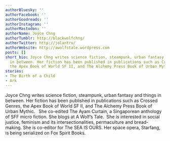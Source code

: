 ```yaml
---
authorBluesky: ''
authorFacebook: ''
authorGoodreads: ''
authorInstagram: ''
authorMastodon: ''
authorName: Joyce Chng
authorTumblr: http://blackwolfchng/
authorTwitter: http://jolantru/
authorWebsite: http://awolfstale.wordpress.com
posts: []
short_bio: Joyce Chng writes science fiction, steampunk, urban fantasy and things
  in between. Her fiction has been published in publications such as Crossed Genres,
  the Apex Book of World SF II, and The Alchemy Press Book of Urban Mythic.
stories:
- The Birth of a Child
- Ark
---
```


Joyce Chng writes science fiction, steampunk, urban fantasy and things in between. Her fiction has been published in publications such as Crossed Genres, the Apex Book of World SF II, and The Alchemy Press Book of Urban Mythic.   She co-edited The Ayam Curtain, a Singaporean anthology of SFF micro fiction. She blogs at A Wolf’s Tale.  She is interested in social justice, feminism and its intersectionalities, permaculture and bread-making. She is co-editor for The SEA IS OURS. Her space opera, Starfang, is being serialized on Fox Spirit Books.